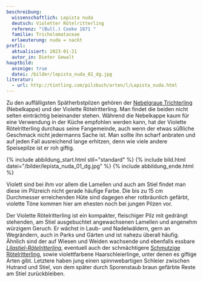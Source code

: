 ```yaml
---
beschreibung:
  wissenschaftlich: Lepista nuda
  deutsch: Violetter Rötelritterling
  referenz: "(Bull.) Cooke 1871 "
  familie: Tricholomataceae
  erlaeuterung: nuda = nackt
profil:
  aktualisiert: 2023-01-21
  autor_in: Dieter Gewalt
hauptbild:
  anzeige: true
  datei: /bilder/lepista_nuda_02_dg.jpg
literatur:
  - url: http://tintling.com/pilzbuch/arten/l/Lepista_nuda.html
---
```

Zu den auffälligsten Spätherbstpilzen gehören der [Nebelgraue Trichterling](/pilze/clitocybe-nebularis-nebelgrauer-trichterling-nebelkappe) (Nebelkappe) und der Violette Rötelritterling. Man findet die beiden nicht selten einträchtig beieinander stehen. Während die Nebelkappe kaum für eine Verwendung in der Küche empfohlen werden kann, hat der Violette Rötelritterling durchaus seine Fangemeinde, auch wenn der etwas süßliche Geschmack nicht jedermanns Sache ist. Man sollte ihn scharf anbraten und auf jeden Fall ausreichend lange erhitzen, denn wie viele andere Speisepilze ist er roh giftig.

{% include abbildung_start.html stil="standard" %}
{% include bild.html datei="/bilder/lepista_nuda_01_dg.jpg" %}
{% include abbildung_ende.html %}

Violett sind bei ihm vor allem die Lamellen und auch am Stiel findet man diese im Pilzreich nicht gerade häufige Farbe. Die bis zu 15 cm Durchmesser erreichenden Hüte sind dagegen eher rotbräunlich gefärbt, violette Töne kommen hier am ehesten noch bei jungen Pilzen vor. 

Der Violette Rötelritterling ist ein kompakter, fleischiger Pilz mit gedrängt stehenden, am Stiel ausgebuchtet angewachsenen Lamellen und angenehm würzigem Geruch. Er wächst in Laub- und Nadelwäldern, gern an Wegrändern, auch in Parks und Gärten und ist nahezu überall häufig. Ähnlich sind der auf Wiesen und Weiden wachsende und ebenfalls essbare *[Lilastiel-Rötelritterling](/pilze/lepista-personata-lilastiel-rötelritterling)*, eventuell auch der schmächtigere [Schmutzige Rötelritterling](/pilze/lepista-sordida-schmutziger-rötelritterling), sowie violettfarbene Haarschleierlinge, unter denen es giftige Arten gibt. Letztere haben jung einen spinnwebartigen Schleier zwischen Hutrand und Stiel, von dem später durch Sporenstaub braun gefärbte Reste am Stiel zurückbleiben.